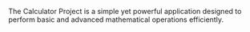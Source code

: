 The Calculator Project is a simple yet powerful application designed to perform basic and advanced mathematical operations efficiently.

